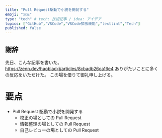 ```yaml
---
title: "Pull Request駆動で小説を開発する"
emoji: "🇵🇷"
type: "tech" # tech: 技術記事 / idea: アイデア
topics: ["GitHub","VSCode","VSCode拡張機能","textlint","Tech"]
published: false
---
```

##  謝辞
先日、こんな記事を書いた。
https://zenn.dev/haoblackj/articles/8cbadb26ca16e4
ありがたいことに多くの反応をいただけた。
この場を借りて御礼申し上げる。

# 要点
- Pull Request 駆動で小説を開発する
  - 校正の場としての Pull Request
  - 情報整理の場としての Pull Request
  - 自己レビューの場としての Pull Request